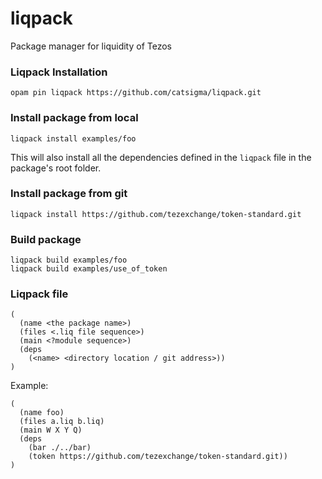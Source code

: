 # liqpack
Package manager for liquidity of Tezos

### Liqpack Installation
```
opam pin liqpack https://github.com/catsigma/liqpack.git
```

### Install package from local
```
liqpack install examples/foo
```
This will also install all the dependencies defined in the `liqpack` file in the package's root folder.

### Install package from git
```
liqpack install https://github.com/tezexchange/token-standard.git
```

### Build package
```
liqpack build examples/foo
liqpack build examples/use_of_token
```

### Liqpack file
```
(
  (name <the package name>)
  (files <.liq file sequence>)
  (main <?module sequence>)
  (deps 
    (<name> <directory location / git address>))
)
```

Example:
```
(
  (name foo)
  (files a.liq b.liq)
  (main W X Y Q)
  (deps 
    (bar ./../bar)
    (token https://github.com/tezexchange/token-standard.git))
)
```